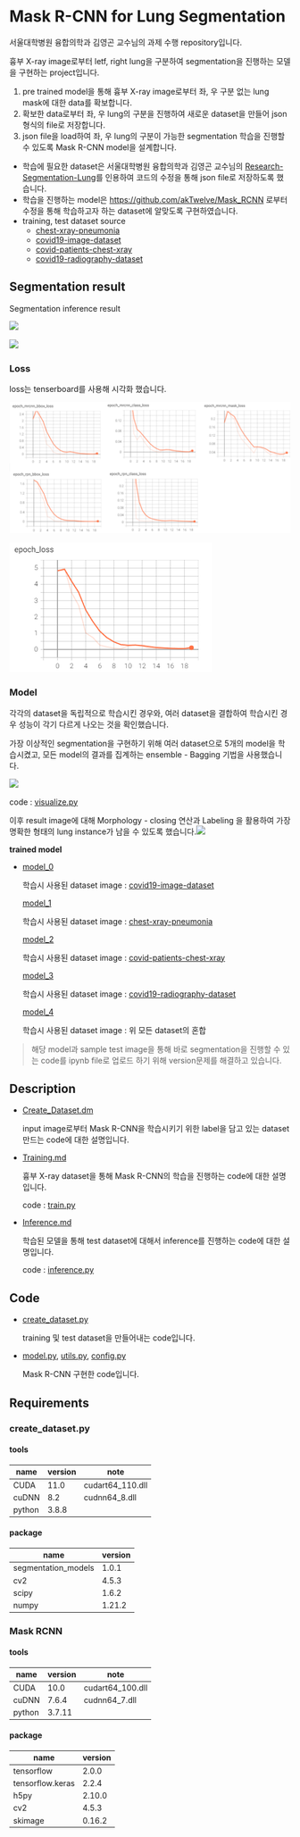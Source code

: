 # Mask R-CNN for Lung Segmentation

서울대학병원 융합의학과 김영곤 교수님의 과제 수행 repository입니다.

흉부 X-ray image로부터 letf, right lung을 구분하여 segmentation을 진행하는 모델을 구현하는 project입니다.

1. pre trained model을 통해 흉부 X-ray image로부터 좌, 우 구분 없는 lung mask에 대한 data를 확보합니다.
2. 확보한 data로부터 좌, 우 lung의 구분을 진행하여 새로운 dataset을 만들어 json형식의 file로 저장합니다.
3. json file을 load하여 좌, 우 lung의 구분이 가능한 segmentation 학습을 진행할 수 있도록 Mask R-CNN model을 설계합니다.



- 학습에 필요한 dataset은 서울대학병원 융합의학과 김영곤 교수님의 [Research-Segmentation-Lung](https://github.com/younggon2/Research-Segmentation-Lung-CXR-COVID19)를 인용하여 코드의 수정을 통해  json file로 저장하도록 했습니다.
- 학습을 진행하는 model은  https://github.com/akTwelve/Mask_RCNN 로부터 수정을 통해 학습하고자 하는 dataset에 알맞도록 구현하였습니다.
- training, test dataset source
  - [chest-xray-pneumonia](https://www.kaggle.com/paultimothymooney/chest-xray-pneumonia)
  - [covid19-image-dataset](https://www.kaggle.com/pranavraikokte/covid19-image-dataset)
  - [covid-patients-chest-xray](https://www.kaggle.com/ankitachoudhury01/covid-patients-chest-xray)
  - [covid19-radiography-dataset](https://www.kaggle.com/preetviradiya/covid19-radiography-dataset)



## Segmentation result

Segmentation inference result

![](https://github.com/HibernationNo1/project_segmentation_lungs/blob/master/image/r_1.png?raw=true)

![](https://github.com/HibernationNo1/project_segmentation_lungs/blob/master/image/r_2.png?raw=true)



### Loss

loss는 tenserboard를 사용해 시각화 했습니다.

![](https://github.com/HibernationNo1/assignment-Segmented_Lung/blob/master/image/loss.png?raw=true)





![](https://github.com/HibernationNo1/assignment-Segmented_Lung/blob/master/image/loss_1.png?raw=true)



### Model

각각의 dataset을 독립적으로 학습시킨 경우와, 여러 dataset을 결합하여 학습시킨 경우 성능이 각기 다르게 나오는 것을 확인했습니다.

가장 이상적인 segmentation을 구현하기 위해 여러 dataset으로 5개의 model을 학습시켰고, 모든 model의 결과를 집계하는 ensemble - Bagging 기법을 사용했습니다.

![](https://github.com/HibernationNo1/project_segmentation_lungs/blob/master/image/r_6.png?raw=true)

code : [visualize.py](https://github.com/HibernationNo1/project_segmentation_lungs/blob/master/code/mask_rcnn/visualize.py)



이후 result image에 대해 Morphology - closing 연산과 Labeling 을 활용하여 가장 명확한 형태의 lung instance가 남을 수 있도록 했습니다.![](https://github.com/HibernationNo1/project_segmentation_lungs/blob/master/image/r_5.png?raw=true)





**trained model**

- [model_0](https://github.com/HibernationNo1/project_segmentation_lungs/tree/master/model_mask-rcnn/lungs_0)

  학습시 사용된 dataset image : [covid19-image-dataset](https://www.kaggle.com/pranavraikokte/covid19-image-dataset)

  [model_1](https://github.com/HibernationNo1/project_segmentation_lungs/tree/master/model_mask-rcnn/lungs_1)

  학습시 사용된 dataset image : [chest-xray-pneumonia](https://www.kaggle.com/paultimothymooney/chest-xray-pneumonia)

  [model_2](https://github.com/HibernationNo1/project_segmentation_lungs/tree/master/model_mask-rcnn/lungs_2)

  학습시 사용된 dataset image : [covid-patients-chest-xray](https://www.kaggle.com/ankitachoudhury01/covid-patients-chest-xray)

  [model_3](https://github.com/HibernationNo1/project_segmentation_lungs/tree/master/model_mask-rcnn/lungs_3)

  학습시 사용된 dataset image : [covid19-radiography-dataset](https://www.kaggle.com/preetviradiya/covid19-radiography-dataset)

  [model_4](https://github.com/HibernationNo1/project_segmentation_lungs/tree/master/model_mask-rcnn/lungs_4)

  학습시 사용된 dataset image : 위 모든 dataset의 혼합

> 해당 model과 sample test image을 통해 바로 segmentation을 진행할 수 있는 code를 ipynb file로 업로드 하기 위해 version문제를 해결하고 있습니다.



## Description

- [Create_Dataset.dm](https://github.com/HibernationNo1/assignment-Segmented_Lung/blob/master/description/Create%20Dataset.md)

  input image로부터 Mask R-CNN을 학습시키기 위한 label을 담고 있는 dataset 만드는 code에 대한 설명입니다.

- [Training.md](https://github.com/HibernationNo1/assignment-Segmented_Lung/blob/master/description/Training.md)

  흉부 X-ray dataset을 통해 Mask R-CNN의 학습을 진행하는 code에 대한 설명입니다.

  code : [train.py](https://github.com/HibernationNo1/project_segmentation_lungs/blob/master/code/mask_rcnn/train.py)

- [Inference.md](https://github.com/HibernationNo1/assignment-Segmented_Lung/blob/master/description/Inference.md)

  학습된 모델을 통해 test dataset에 대해서 inference를 진행하는 code에 대한 설명입니다.

  code : [inference.py](https://github.com/HibernationNo1/project_segmentation_lungs/blob/master/code/mask_rcnn/inference.py)



## Code

- [create_dataset.py](https://github.com/HibernationNo1/assignment-Segmented_Lung/blob/master/code/create_dataset/create_dataset.py)

  training 및 test dataset을 만들어내는 code입니다.

- [model.py](https://github.com/HibernationNo1/assignment-Segmented_Lung/blob/master/code/mask_rcnn/model.py), [utils.py](https://github.com/HibernationNo1/assignment-Segmented_Lung/blob/master/code/mask_rcnn/utils.py), [config.py](https://github.com/HibernationNo1/assignment-Segmented_Lung/blob/master/code/mask_rcnn/config.py)

  Mask R-CNN 구현한 code입니다.





## Requirements

### create_dataset.py

#### tools

| name   | version | note             |
| ------ | ------- | ---------------- |
| CUDA   | 11.0    | cudart64_110.dll |
| cuDNN  | 8.2     | cudnn64_8.dll    |
| python | 3.8.8   |                  |

#### package

| name                | version |
| ------------------- | ------- |
| segmentation_models | 1.0.1   |
| cv2                 | 4.5.3   |
| scipy               | 1.6.2   |
| numpy               | 1.21.2  |



### Mask RCNN

#### tools

| name   | version | note             |
| ------ | ------- | ---------------- |
| CUDA   | 10.0    | cudart64_100.dll |
| cuDNN  | 7.6.4   | cudnn64_7.dll    |
| python | 3.7.11  |                  |

#### package

| name             | version |
| ---------------- | ------- |
| tensorflow       | 2.0.0   |
| tensorflow.keras | 2.2.4   |
| h5py             | 2.10.0  |
| cv2              | 4.5.3   |
| skimage          | 0.16.2  |



